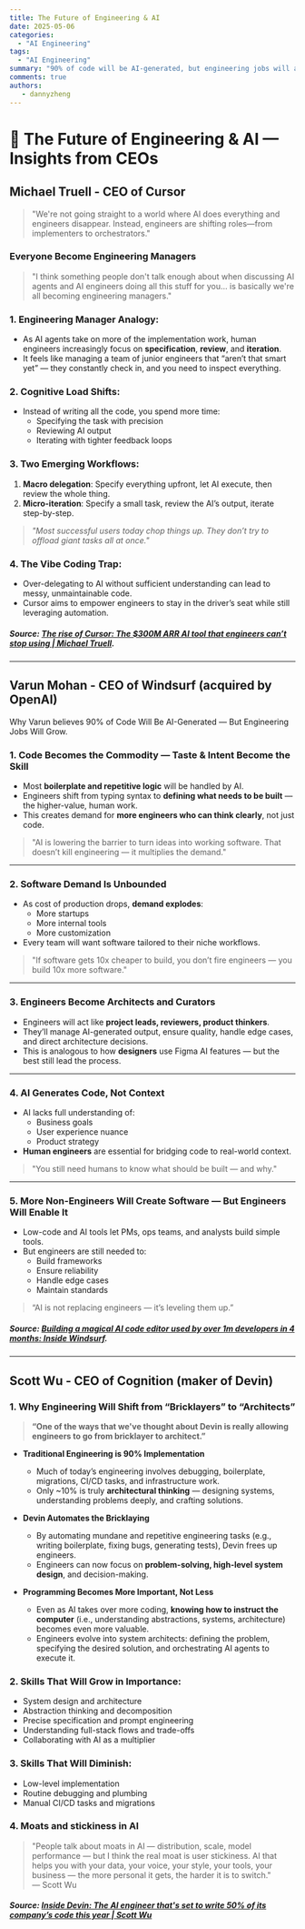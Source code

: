 ```yaml
---
title: The Future of Engineering & AI
date: 2025-05-06
categories:
  - "AI Engineering"
tags:
  - "AI Engineering"
summary: "90% of code will be AI-generated, but engineering jobs will actually increase"
comments: true
authors:
   - dannyzheng
---
```


# 🚀 The Future of Engineering & AI — Insights from CEOs


## Michael Truell - CEO of Cursor

> "We're not going straight to a world where AI does everything and engineers disappear. Instead, engineers are shifting roles—from implementers to orchestrators."

### Everyone Become Engineering Managers

> "I think something people don't talk enough about when discussing AI agents and AI engineers doing all this stuff for you… is basically we're all becoming engineering managers."
<!-- more -->

### 1. **Engineering Manager Analogy**:
  - As AI agents take on more of the implementation work, human engineers increasingly focus on **specification**, **review**, and **iteration**.
  - It feels like managing a team of junior engineers that “aren’t that smart yet” — they constantly check in, and you need to inspect everything.

### 2. **Cognitive Load Shifts**:
  - Instead of writing all the code, you spend more time:
    - Specifying the task with precision
    - Reviewing AI output
    - Iterating with tighter feedback loops

### 3. **Two Emerging Workflows**:
  1. **Macro delegation**: Specify everything upfront, let AI execute, then review the whole thing.
  2. **Micro-iteration**: Specify a small task, review the AI’s output, iterate step-by-step.

> *"Most successful users today chop things up. They don’t try to offload giant tasks all at once."*

### 4. **The Vibe Coding Trap**:
  - Over-delegating to AI without sufficient understanding can lead to messy, unmaintainable code.
  - Cursor aims to empower engineers to stay in the driver’s seat while still leveraging automation.

##### Source: [The rise of Cursor: The $300M ARR AI tool that engineers can’t stop using | Michael Truell](https://www.youtube.com/watch?v=En5cSXgGvZM).
---

## Varun Mohan - CEO of Windsurf (acquired by OpenAI)
Why Varun believes 90% of Code Will Be AI-Generated — But Engineering Jobs Will Grow.
### 1. **Code Becomes the Commodity — Taste & Intent Become the Skill**

- Most **boilerplate and repetitive logic** will be handled by AI.
- Engineers shift from typing syntax to **defining what needs to be built** — the higher-value, human work.
- This creates demand for **more engineers who can think clearly**, not just code.

> "AI is lowering the barrier to turn ideas into working software. That doesn’t kill engineering — it multiplies the demand."
> 

---

### 2. **Software Demand Is Unbounded**

- As cost of production drops, **demand explodes**:
    - More startups
    - More internal tools
    - More customization
- Every team will want software tailored to their niche workflows.

> "If software gets 10x cheaper to build, you don’t fire engineers — you build 10x more software."
> 

---

### 3. **Engineers Become Architects and Curators**

- Engineers will act like **project leads, reviewers, product thinkers**.
- They’ll manage AI-generated output, ensure quality, handle edge cases, and direct architecture decisions.
- This is analogous to how **designers** use Figma AI features — but the best still lead the process.

---

### 4. **AI Generates Code, Not Context**

- AI lacks full understanding of:
    - Business goals
    - User experience nuance
    - Product strategy
- **Human engineers** are essential for bridging code to real-world context.

> "You still need humans to know what should be built — and why."
> 

---

### 5. **More Non-Engineers Will Create Software — But Engineers Will Enable It**

- Low-code and AI tools let PMs, ops teams, and analysts build simple tools.
- But engineers are still needed to:
    - Build frameworks
    - Ensure reliability
    - Handle edge cases
    - Maintain standards

> “AI is not replacing engineers — it’s leveling them up.”  

##### Source: [Building a magical AI code editor used by over 1m developers in 4 months: Inside Windsurf](https://www.youtube.com/watch?v=5Z0RCxDZdrE).
---

## Scott Wu - CEO of Cognition (maker of Devin)


### 1. Why Engineering Will Shift from “Bricklayers” to “Architects”

> **“One of the ways that we've thought about Devin is really allowing engineers to go from bricklayer to architect.”**

- **Traditional Engineering is 90% Implementation**
    - Much of today’s engineering involves debugging, boilerplate, migrations, CI/CD tasks, and infrastructure work.
    - Only ~10% is truly **architectural thinking** — designing systems, understanding problems deeply, and crafting solutions.

- **Devin Automates the Bricklaying**
    - By automating mundane and repetitive engineering tasks (e.g., writing boilerplate, fixing bugs, generating tests), Devin frees up engineers.
    - Engineers can now focus on **problem-solving, high-level system design**, and decision-making.

- **Programming Becomes More Important, Not Less**
    - Even as AI takes over more coding, **knowing how to instruct the computer** (i.e., understanding abstractions, systems, architecture) becomes even more valuable.
    - Engineers evolve into system architects: defining the problem, specifying the desired solution, and orchestrating AI agents to execute it.

### 2. Skills That Will Grow in Importance:

- System design and architecture
- Abstraction thinking and decomposition
- Precise specification and prompt engineering
- Understanding full-stack flows and trade-offs
- Collaborating with AI as a multiplier

### 3. Skills That Will Diminish:

- Low-level implementation
- Routine debugging and plumbing
- Manual CI/CD tasks and migrations

### 4. Moats and stickiness in AI
>  "People talk about moats in AI — distribution, scale, model performance — but I think the real moat is user stickiness. AI that helps you with your data, your voice, your style, your tools, your business — the more personal it gets, the harder it is to switch."  
> — Scott Wu

##### Source: [Inside Devin: The AI engineer that's set to write 50% of its company’s code this year | Scott Wu](https://www.youtube.com/watch?v=gI0ZNhA0rvE)
